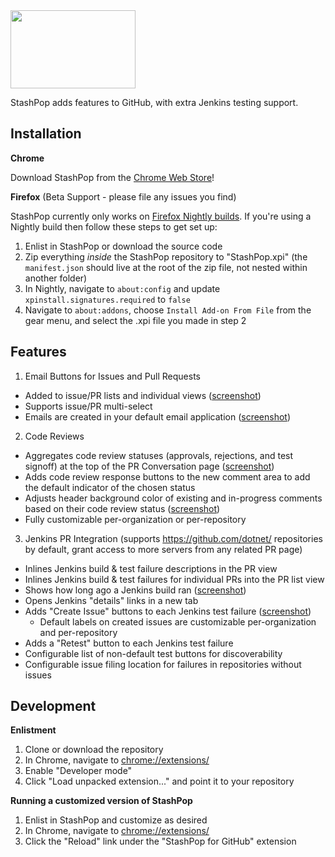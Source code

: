 <img src="https://github.com/dpoeschl/StashPop/blob/master/images/stashpop2_logo.png" width="200" height="125"/>

StashPop adds features to GitHub, with extra Jenkins testing support.

**Installation**
----------------

**Chrome**

Download StashPop from the [Chrome Web Store](https://chrome.google.com/webstore/detail/stashpop/nghjdgghnnljcdgaicggnlbmojcaedhl)!

**Firefox** (Beta Support - please file any issues you find)

StashPop currently only works on [Firefox Nightly builds](https://nightly.mozilla.org/). If you're using a Nightly build then follow these steps to get set up:

1. Enlist in StashPop or download the source code
2. Zip everything *inside* the StashPop repository to "StashPop.xpi" (the `manifest.json` should live at the root of the zip file, not nested within another folder) 
3. In Nightly, navigate to `about:config` and update `xpinstall.signatures.required` to `false`
4. Navigate to `about:addons`, choose `Install Add-on From File` from the gear menu, and select the .xpi file you made in step 2

**Features**
-------------

1. Email Buttons for Issues and Pull Requests
  - Added to issue/PR lists and individual views (<a href="screenshots/issueslist.png" target="_blank">screenshot</a>)
  - Supports issue/PR multi-select
  - Emails are created in your default email application (<a href="screenshots/issueemail.png" target="_blank">screenshot</a>)

2. Code Reviews
  - Aggregates code review statuses (approvals, rejections, and test signoff) at the top of the PR Conversation page (<a href="screenshots/codereviewsignoffaggregation.png" target="_blank">screenshot</a>)
  - Adds code review response buttons to the new comment area to add the default indicator of the chosen status
  - Adjusts header background color of existing and in-progress comments based on their code review status (<a href="screenshots/codereviewhighlightingandbuttons.png" target="_blank">screenshot</a>)
  - Fully customizable per-organization or per-repository

3. Jenkins PR Integration (supports https://github.com/dotnet/ repositories by default, grant access to more servers from any related PR page)
  - Inlines Jenkins build & test failure descriptions in the PR view
  - Inlines Jenkins build & test failures for individual PRs into the PR list view
  - Shows how long ago a Jenkins build ran (<a href="screenshots/jenkinsresults.png" target="_blank">screenshot</a>)
  - Opens Jenkins "details" links in a new tab
  - Adds "Create Issue" buttons to each Jenkins test failure (<a href="screenshots/createdissue.png" target="_blank">screenshot</a>)
      - Default labels on created issues are customizable per-organization and per-repository
  - Adds a "Retest" button to each Jenkins test failure
  - Configurable list of non-default test buttons for discoverability
  - Configurable issue filing location for failures in repositories without issues

**Development**
---------------

**Enlistment**

1. Clone or download the repository
2. In Chrome, navigate to [chrome://extensions/](chrome://extensions/)
3. Enable "Developer mode"
4. Click "Load unpacked extension..." and point it to your repository

**Running a customized version of StashPop**

1. Enlist in StashPop and customize as desired
2. In Chrome, navigate to [chrome://extensions/](chrome://extensions/)
3. Click the "Reload" link under the "StashPop for GitHub" extension

